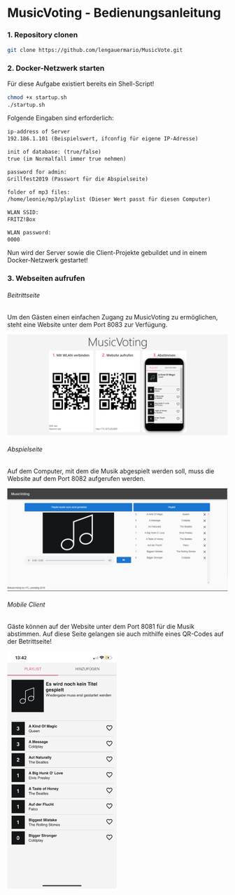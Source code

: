 # MusicVoting - Bedienungsanleitung

### 1. Repository clonen

```bash
git clone https://github.com/lengauermario/MusicVote.git
```

### 2. Docker-Netzwerk starten

Für diese Aufgabe existiert bereits ein Shell-Script!

```bash
chmod +x startup.sh
./startup.sh
```

Folgende Eingaben sind erforderlich:

```
ip-address of Server
192.186.1.101 (Beispielswert, ifconfig für eigene IP-Adresse)
```

```
init of database: (true/false)
true (im Normalfall immer true nehmen)
```

```
password for admin:
Grillfest2019 (Passwort für die Abspielseite)
```

```
folder of mp3 files:
/home/leonie/mp3/playlist (Dieser Wert passt für diesen Computer)
```

```
WLAN SSID:
FRITZ!Box
```

```
WLAN password:
0000
```

Nun wird der Server sowie die Client-Projekte gebuildet und in einem Docker-Netzwerk gestartet!



### 3. Webseiten aufrufen

###### Beitrittseite

Um den Gästen einen einfachen Zugang zu MusicVoting zu ermöglichen, steht eine Website unter dem Port 8083 zur Verfügung.

![](./images/beitrittseite.png)



###### Abspielseite

Auf dem Computer, mit dem die Musik abgespielt werden soll, muss die Website auf dem Port 8082 aufgerufen werden.

![](./images/abspielseite.png)



###### Mobile Client

Gäste können auf der Website unter dem Port 8081 für die Musik abstimmen. Auf diese Seite gelangen sie auch mithilfe eines QR-Codes auf der Betrittseite!

<img src="./images/mobileclient.png" width="250px">


